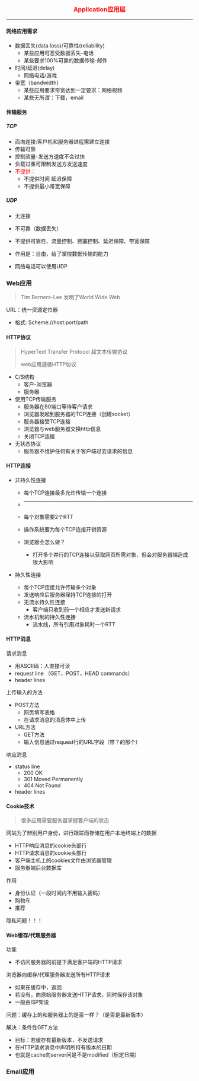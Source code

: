 <center><font color = 'red'><h3>
    Application应用层
    </h3></font></center>

---

#### 网络应用需求

+ 数据丢失(data loss)/可靠性(reliability)
  + 某些应用可忍受数据丢失-电话
  + 某些要求100%可靠的数据传输-邮件
+ 时间/延迟(delay)
  + 网络电话/游戏
+ 带宽（bandwidth）
  + 某些应用要求带宽达到一定要求：网络视频
  + 某些无所谓：下载，email

#### 传输服务

##### TCP

+ 面向连接:客户机和服务器进程需建立连接
+ 传输可靠
+ 控制流量-发送方速度不会过快
+ 负载过重可限制发送方发送速度
+ <font color = 'red'>不提供：</font>
  + 不提供时间 延迟保障
  + 不提供最小带宽保障

##### UDP

+ 无连接
+ 不可靠（数据丢失）
+ 不提供可靠性、流量控制、拥塞控制、延迟保障、带宽保障

+ 作用是：自由，给了掌控数据传输的能力
+ 网络电话可以使用UDP

### Web应用

> Tim Berners-Lee 发明了World Wide Web

URL：统一资源定位器

+ 格式:  Scheme://host:port/path

#### HTTP协议

> HyperText Transfer Protocol 超文本传输协议
>
> web应用遵循HTTP协议

+ C/S结构
  + 客户-浏览器
  + 服务器
+ 使用TCP传输服务
  + 服务器在80端口等待客户请求
  + 浏览器发起到服务器的TCP连接（创建socket）
  + 服务器接受TCP连接
  + 浏览器与web服务器交换http信息
  + 关闭TCP连接
+ 无状态协议
  + 服务器不维护任何有关于客户端过去请求的信息

#### HTTP连接

+ 非持久性连接

  + 每个TCP连接最多允许传输一个连接

  + ---

  + 每个对象需要2个RTT

  + 操作系统要为每个TCP连接开销资源

  + 浏览器会怎么做？

    + 打开多个并行的TCP连接以获取网页所需对象，但会对服务器端造成很大影响

+ 持久性连接

  + 每个TCP连接允许传输多个对象
  + 发送响应后服务器保持TCP连接的打开
  + 无流水持久性连接
    + 客户端只收到前一个相应才发送新请求
  + 流水机制的持久性连接
    + 流水线，所有引用对象耗时一个RTT

#### HTTP消息

请求消息

+ 用ASCII码：人直接可读
+ request line （GET，POST，HEAD commands）
+ header lines

上传输入的方法

+ POST方法
  + 网页填写表格
  + 在请求消息的消息体中上传
+ URL方法
  + GET方法
  + 输入信息通过request行的URL字段（带？的那个）

响应消息

+ status line
  + 200 OK
  + 301 Moved Permanently
  + 404 Not Found
+ header lines

#### Cookie技术

> 很多应用需要服务器掌握客户端的状态

网站为了辨别用户身份，进行跟踪而存储在用户本地终端上的数据

+ HTTP响应消息的cookie头部行
+ HTTP请求消息的cookie头部行
+ 客户端主机上的cookies文件由浏览器管理
+ 服务器端后台数据库

作用

+ 身份认证（一段时间内不用输入密码）
+ 购物车
+ 推荐

隐私问题！！！

#### Web缓存/代理服务器

功能

+ 不访问服务器的前提下满足客户端的HTTP请求

浏览器向缓存/代理服务器发送所有HTTP请求

+ 如果在缓存中，返回
+ 若没有，向原始服务器发送HTTP请求，同时保存该对象
+ 一般由ISP架设

问题：缓存上的和服务器上的是否一样？（是否是最新版本）

解决：条件性GET方法

+ 目标：若缓存有最新版本，不发送请求
+ 在HTTP请求消息中声明所持有版本的日期
+ 也就是cache向server问是不是modified（标定日期）

### Email应用